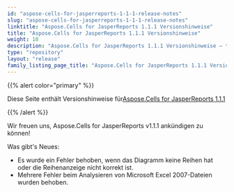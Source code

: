 ```yaml
---
id: "aspose-cells-for-jasperreports-1-1-1-release-notes"
slug: "aspose-cells-for-jasperreports-1-1-1-release-notes"
linktitle: "Aspose.Cells for JasperReports 1.1.1 Versionshinweise"
title: "Aspose.Cells for JasperReports 1.1.1 Versionshinweise"
weight: 10
description: "Aspose.Cells for JasperReports 1.1.1 Versionshinweise – the latest updates and fixes."
type: "repository"
layout: "release"
family_listing_page_title: "Aspose.Cells for JasperReports 1.1.1 Versionshinweise"
---
```

{{% alert color="primary" %}} 

 Diese Seite enthält Versionshinweise für[Aspose.Cells for JasperReports 1.1.1](https://releases.aspose.com/cells/jasperreports/new-releases/aspose.cells-for-jasperreports-1.1.1/)

{{% /alert %}} 

 Wir freuen uns, Aspose.Cells for JasperReports v1.1.1 ankündigen zu können!

 Was gibt's Neues:

- Es wurde ein Fehler behoben, wenn das Diagramm keine Reihen hat oder die Reihenanzeige nicht korrekt ist.
- Mehrere Fehler beim Analysieren von Microsoft Excel 2007-Dateien wurden behoben.
